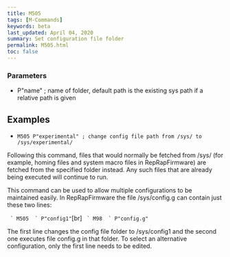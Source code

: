 ```yaml
---
title: M505
tags: [M-Commands] 
keywords: beta 
last_updated: April 04, 2020 
summary: Set configuration file folder 
permalink: M505.html
toc: false 
---
```



### Parameters

* P"name" ; name of folder, default path is the existing sys path if a relative path is given

## Examples

* ` M505 P"experimental" ; change config file path from /sys/ to /sys/experimental/ ` 

Following this command, files that would normally be fetched from /sys/ (for example, homing files and system macro files in RepRapFirmware) are fetched from the specified folder instead. Any such files that are already being executed will continue to run.

This command can be used to allow multiple configurations to be maintained easily. In RepRapFirmware the file /sys/config.g can contain just these two lines:

`` ` M505  ` P"config1"``[br]
`` ` M98  ` P"config.g"``

The first line changes the config file folder to /sys/config1 and the second one executes file config.g in that folder. To select an alternative configuration, only the first line needs to be edited.

